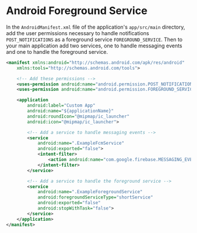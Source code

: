 # Android Foreground Service

In the `AndroidManifest.xml` file of the application's `app/src/main` directory, add the user permissions necessary to handle notifications `POST_NOTIFICATIONS` as a foreground service `FOREGROUND_SERVICE`. Then to your main application add two services, one to handle messaging events and one to handle the foreground service.

```xml
<manifest xmlns:android="http://schemas.android.com/apk/res/android"
    xmlns:tools="http://schemas.android.com/tools">

    <!-- Add these permissions -->
    <uses-permission android:name="android.permission.POST_NOTIFICATIONS" />
    <uses-permission android:name="android.permission.FOREGROUND_SERVICE" />

    <application
        android:label="Custom App"
        android:name="${applicationName}"
        android:roundIcon="@mipmap/ic_launcher"
        android:icon="@mipmap/ic_launcher">

        <!-- Add a service to handle messaging events -->
        <service
            android:name=".ExampleFcmService"
            android:exported="false">
            <intent-filter>
                <action android:name="com.google.firebase.MESSAGING_EVENT" />
            </intent-filter>
        </service>

        <!-- Add a service to handle the foreground service -->
        <service
            android:name=".ExampleForegroundService"
            android:foregroundServiceType="shortService"
            android:exported="false"
            android:stopWithTask="false">
        </service>
    </application>
</manifest>
```
